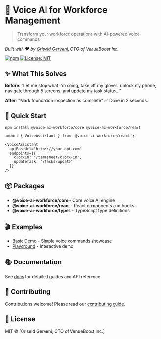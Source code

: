 # 🎤 Voice AI for Workforce Management

> Transform your workforce operations with AI-powered voice commands

*Built with ❤️ by [Griseld Gerveni](https://github.com/devvenueboost), CTO of VenueBoost Inc.*

[![npm](https://img.shields.io/npm/v/@voice-ai-workforce/core)](https://www.npmjs.com/package/@voice-ai-workforce/core)
[![License: MIT](https://img.shields.io/badge/License-MIT-yellow.svg)](https://opensource.org/licenses/MIT)

## ✨ What This Solves

**Before**: "Let me stop what I'm doing, take off my gloves, unlock my phone, navigate through 5 screens, and update my task status..."

**After**: "Mark foundation inspection as complete" ✅ Done in 2 seconds.

## 🚀 Quick Start

```bash
npm install @voice-ai-workforce/core @voice-ai-workforce/react
```

```tsx
import { VoiceAssistant } from '@voice-ai-workforce/react';

<VoiceAssistant 
  apiBaseUrl="https://your-api.com"
  endpoints={{
    clockIn: "/timesheet/clock-in",
    updateTask: "/tasks/update"
  }}
/>
```

## 📦 Packages

- **@voice-ai-workforce/core** - Core voice AI engine
- **@voice-ai-workforce/react** - React components and hooks
- **@voice-ai-workforce/types** - TypeScript type definitions

## 🎬 Examples

- [Basic Demo](./examples/basic-demo) - Simple voice commands showcase
- [Playground](./playground) - Interactive demo

## 📚 Documentation

See [docs](./docs) for detailed guides and API reference.

## 🤝 Contributing

Contributions welcome! Please read our [contributing guide](./CONTRIBUTING.md).

## 📄 License

MIT © [Griseld Gerveni, CTO of VenueBoost Inc.]
